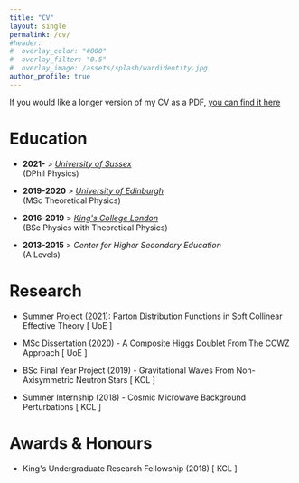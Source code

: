 ```yaml
---
title: "CV"
layout: single
permalink: /cv/
#header:
#  overlay_color: "#000"
#  overlay_filter: "0.5"
#  overlay_image: /assets/splash/wardidentity.jpg
author_profile: true
---
```

If you would like a longer version of my CV as a PDF, [you can find it here](https://zaanriyaz.github.io/assets/files/cv2.pdf)

# Education
+ **2021-**  >  *[University of Sussex](https://www.sussex.ac.uk/tpp/)* <br>(DPhil Physics)

+ **2019-2020**  >  *[University of Edinburgh](https://www.ph.ed.ac.uk)* <br>(MSc Theoretical Physics)

+ **2016-2019**  >  *[King's College London](https://www.kcl.ac.uk/physics)* <br>(BSc Physics with Theoretical Physics)

+ **2013-2015**  >  *Center for Higher Secondary Education*
<br>(A Levels)

# Research

+ Summer Project (2021): Parton Distribution Functions in Soft Collinear Effective Theory [ UoE ]

+ MSc Dissertation (2020) - A Composite Higgs Doublet From The CCWZ Approach [ UoE ]

+ BSc Final Year Project (2019) - Gravitational Waves From Non-Axisymmetric Neutron Stars [ KCL ]

+ Summer Internship (2018) - Cosmic Microwave Background Perturbations [ KCL ]

# Awards & Honours

+ King's Undergraduate Research Fellowship (2018) [ KCL ]
